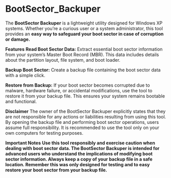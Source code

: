 # BootSector_Backuper

The **BootSector Backuper** is a lightweight utility designed for Windows XP systems. Whether you’re a curious user or a system administrator, this tool provides an **easy way to safeguard your boot sector in case of corruption or damage.**

**Features**
**Read Boot Sector Data:** Extract essential boot sector information from your system’s Master Boot Record (MBR). This data includes details about the partition layout, file system, and boot loader.

**Backup Boot Sector:** Create a backup file containing the boot sector data with a simple click.

**Restore from Backup:** If your boot sector becomes corrupted due to malware, hardware failure, or accidental modifications, use the tool to restore it from your backup file. This ensures your system remains bootable and functional.

**Disclaimer**
The owner of the BootSector Backuper explicitly states that they are not responsible for any actions or liabilities resulting from using this tool. By opening the backup file and performing boot sector operations, users assume full responsibility. It is recommended to use the tool only on your own computers for testing purposes.

**Important Notes**
**Use this tool responsibly and exercise caution when dealing with boot sector data.
The BootSector Backuper is intended for advanced users who understand the implications of modifying boot sector information.
Always keep a copy of your backup file in a safe location.
Remember this was only designed for testing and to easy restore your boot sector from your backup file.**
